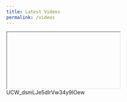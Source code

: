 ```yaml
---
title: Latest Videos
permalink: /videos
---
```

<iframe>
src="htpps://www.youtube.com/embed?listType=playlist&list=UUdsmLJe5dIrVw34y9IOew"
</iframe>
UCW_dsmLJe5dIrVw34y9IOew
